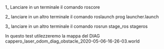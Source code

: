 1_ Lanciare in un terminale il comando 
    roscore


2_ lanciare in un altro terminale il comando
    roslaunch prog launcher.launch


3_ lanciare in un altro terminale il comando 
    rosrun stage_ros stageros <worldfile>
  
In questo test utilezzeremo la mappa del DIAG  cappero_laser_odom_diag_obstacle_2020-05-06-16-26-03.world

